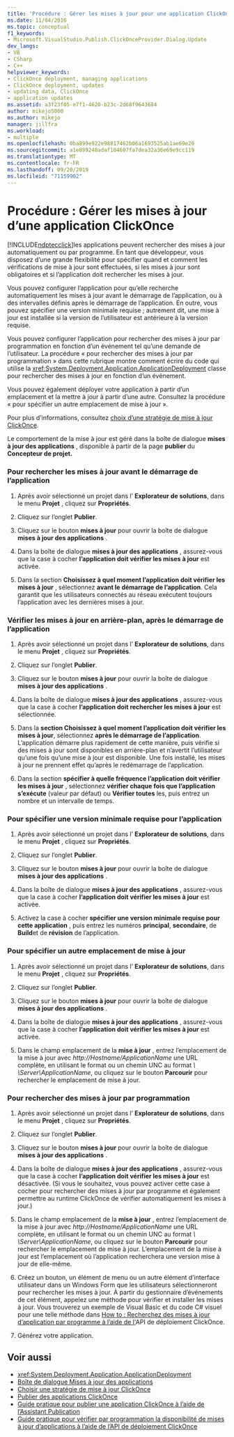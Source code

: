 ```yaml
---
title: 'Procédure : Gérer les mises à jour pour une application ClickOnce | Microsoft Docs'
ms.date: 11/04/2016
ms.topic: conceptual
f1_keywords:
- Microsoft.VisualStudio.Publish.ClickOnceProvider.Dialog.Update
dev_langs:
- VB
- CSharp
- C++
helpviewer_keywords:
- ClickOnce deployment, managing applications
- ClickOnce deployment, updates
- updating data, ClickOnce
- application updates
ms.assetid: a3f23f05-e7f1-4620-b23c-2d68f9643684
author: mikejo5000
ms.author: mikejo
manager: jillfra
ms.workload:
- multiple
ms.openlocfilehash: 0ba899e922e98817462b06a1693525ab1ae69e20
ms.sourcegitcommit: a1e899248adaf104697fa7dea32a36e69e9cc119
ms.translationtype: MT
ms.contentlocale: fr-FR
ms.lasthandoff: 09/20/2019
ms.locfileid: "71159902"
---
```

# <a name="how-to-manage-updates-for-a-clickonce-application"></a>Procédure : Gérer les mises à jour d’une application ClickOnce
[!INCLUDE[ndptecclick](../deployment/includes/ndptecclick_md.md)]les applications peuvent rechercher des mises à jour automatiquement ou par programme. En tant que développeur, vous disposez d’une grande flexibilité pour spécifier quand et comment les vérifications de mise à jour sont effectuées, si les mises à jour sont obligatoires et si l’application doit rechercher les mises à jour.

 Vous pouvez configurer l’application pour qu’elle recherche automatiquement les mises à jour avant le démarrage de l’application, ou à des intervalles définis après le démarrage de l’application. En outre, vous pouvez spécifier une version minimale requise ; autrement dit, une mise à jour est installée si la version de l’utilisateur est antérieure à la version requise.

 Vous pouvez configurer l’application pour rechercher des mises à jour par programmation en fonction d’un événement tel qu’une demande de l’utilisateur. La procédure « pour rechercher des mises à jour par programmation » dans cette rubrique montre comment écrire du code qui utilise la <xref:System.Deployment.Application.ApplicationDeployment> classe pour rechercher des mises à jour en fonction d’un événement.

 Vous pouvez également déployer votre application à partir d’un emplacement et la mettre à jour à partir d’une autre. Consultez la procédure « pour spécifier un autre emplacement de mise à jour ».

 Pour plus d’informations, consultez [choix d’une stratégie de mise à jour ClickOnce](../deployment/choosing-a-clickonce-update-strategy.md).

 Le comportement de la mise à jour est géré dans la boîte de dialogue **mises à jour des applications** , disponible à partir de la page **publier** du **Concepteur de projet.**

### <a name="to-check-for-updates-before-the-application-starts"></a>Pour rechercher les mises à jour avant le démarrage de l’application

1. Après avoir sélectionné un projet dans l’ **Explorateur de solutions**, dans le menu **Projet** , cliquez sur **Propriétés**.

2. Cliquez sur l’onglet **Publier**.

3. Cliquez sur le bouton **mises à jour** pour ouvrir la boîte de dialogue **mises à jour des applications** .

4. Dans la boîte de dialogue **mises à jour des applications** , assurez-vous que la case à cocher **l’application doit vérifier les mises à jour** est activée.

5. Dans la section **Choisissez à quel moment l’application doit vérifier les mises à jour** , sélectionnez **avant le démarrage de l’application**. Cela garantit que les utilisateurs connectés au réseau exécutent toujours l’application avec les dernières mises à jour.

### <a name="to-check-for-updates-in-the-background-after-the-application-starts"></a>Vérifier les mises à jour en arrière-plan, après le démarrage de l’application

1. Après avoir sélectionné un projet dans l’ **Explorateur de solutions**, dans le menu **Projet** , cliquez sur **Propriétés**.

2. Cliquez sur l’onglet **Publier**.

3. Cliquez sur le bouton **mises à jour** pour ouvrir la boîte de dialogue **mises à jour des applications** .

4. Dans la boîte de dialogue **mises à jour des applications** , assurez-vous que la case à cocher **l’application doit rechercher les mises à jour** est sélectionnée.

5. Dans la **section Choisissez à quel moment l’application doit vérifier les mises à jour**, sélectionnez **après le démarrage de l’application**. L’application démarre plus rapidement de cette manière, puis vérifie si des mises à jour sont disponibles en arrière-plan et n’avertit l’utilisateur qu’une fois qu’une mise à jour est disponible. Une fois installé, les mises à jour ne prennent effet qu’après le redémarrage de l’application.

6. Dans la section **spécifier à quelle fréquence l’application doit vérifier les mises à jour** , sélectionnez **vérifier chaque fois que l’application s’exécute** (valeur par défaut) ou **Vérifier toutes** les, puis entrez un nombre et un intervalle de temps.

### <a name="to-specify-a-minimum-required-version-for-the-application"></a>Pour spécifier une version minimale requise pour l’application

1. Après avoir sélectionné un projet dans l’ **Explorateur de solutions**, dans le menu **Projet** , cliquez sur **Propriétés**.

2. Cliquez sur l’onglet **Publier**.

3. Cliquez sur le bouton **mises à jour** pour ouvrir la boîte de dialogue **mises à jour des applications** .

4. Dans la boîte de dialogue **mises à jour des applications** , assurez-vous que la case à cocher **l’application doit vérifier les mises à jour** est activée.

5. Activez la case à cocher **spécifier une version minimale requise pour cette application** , puis entrez les numéros **principal**, **secondaire**, de **Build**et de **révision** de l’application.

### <a name="to-specify-a-different-update-location"></a>Pour spécifier un autre emplacement de mise à jour

1. Après avoir sélectionné un projet dans l’ **Explorateur de solutions**, dans le menu **Projet** , cliquez sur **Propriétés**.

2. Cliquez sur l’onglet **Publier**.

3. Cliquez sur le bouton **mises à jour** pour ouvrir la boîte de dialogue **mises à jour des applications** .

4. Dans la boîte de dialogue **mises à jour des applications** , assurez-vous que la case à cocher **l’application doit vérifier les mises à jour** est activée.

5. Dans le champ emplacement de la **mise à jour** , entrez l’emplacement de la mise à jour avec *http://Hostname/ApplicationName* une URL complète, en utilisant le format ou un chemin UNC au format  *\\ \Server\ApplicationName*, ou cliquez sur le bouton **Parcourir** pour rechercher le emplacement de mise à jour.

### <a name="to-check-for-updates-programmatically"></a>Pour rechercher des mises à jour par programmation

1. Après avoir sélectionné un projet dans l’ **Explorateur de solutions**, dans le menu **Projet** , cliquez sur **Propriétés**.

2. Cliquez sur l’onglet **Publier**.

3. Cliquez sur le bouton **mises à jour** pour ouvrir la boîte de dialogue **mises à jour des applications** .

4. Dans la boîte de dialogue **mises à jour des applications** , assurez-vous que la case à cocher **l’application doit vérifier les mises à jour** est désactivée. (Si vous le souhaitez, vous pouvez activer cette case à cocher pour rechercher des mises à jour par programme et également permettre au runtime ClickOnce de vérifier automatiquement les mises à jour.)

5. Dans le champ emplacement de la **mise à jour** , entrez l’emplacement de la mise à jour avec *http://Hostname/ApplicationName* une URL complète, en utilisant le format ou un chemin UNC au format  *\\ \Server\ApplicationName*, ou cliquez sur le bouton **Parcourir** pour rechercher le emplacement de mise à jour. L’emplacement de la mise à jour est l’emplacement où l’application recherchera une version mise à jour de elle-même.

6. Créez un bouton, un élément de menu ou un autre élément d’interface utilisateur dans un Windows Form que les utilisateurs sélectionneront pour rechercher les mises à jour. À partir du gestionnaire d’événements de cet élément, appelez une méthode pour vérifier et installer les mises à jour. Vous trouverez un exemple de Visual Basic et du code C# visuel pour une telle méthode dans [How to : Recherchez des mises à jour d’application par programme à l’aide de l'](../deployment/how-to-check-for-application-updates-programmatically-using-the-clickonce-deployment-api.md)API de déploiement ClickOnce.

7. Générez votre application.

## <a name="see-also"></a>Voir aussi
- <xref:System.Deployment.Application.ApplicationDeployment>
- [Boîte de dialogue Mises à jour des applications](/previous-versions/visualstudio/visual-studio-2010/axw1fa38(v=vs.100))
- [Choisir une stratégie de mise à jour ClickOnce](../deployment/choosing-a-clickonce-update-strategy.md)
- [Publier des applications ClickOnce](../deployment/publishing-clickonce-applications.md)
- [Guide pratique pour publier une application ClickOnce à l’aide de l’Assistant Publication](../deployment/how-to-publish-a-clickonce-application-using-the-publish-wizard.md)
- [Guide pratique pour vérifier par programmation la disponibilité de mises à jour d’applications à l’aide de l’API de déploiement ClickOnce](../deployment/how-to-check-for-application-updates-programmatically-using-the-clickonce-deployment-api.md)
